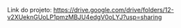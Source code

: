 Link do projeto: https://drive.google.com/drive/folders/12-v2XUeknGUoLP1pmzMBJU4edgV0oLYJ?usp=sharing
